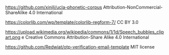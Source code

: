 https://github.com/xinjli/ucla-phonetic-corpus Attribution-NonCommercial-ShareAlike 4.0 International

https://colorlib.com/wp/template/colorlib-regform-7/  CC BY 3.0


https://upload.wikimedia.org/wikipedia/commons/1/1d/Speech_bubbles_clipart.png e Creative Commons Attribution-Share Alike 4.0 International 


https://github.com/Redwiat/otp-verification-email-template  MIT license 